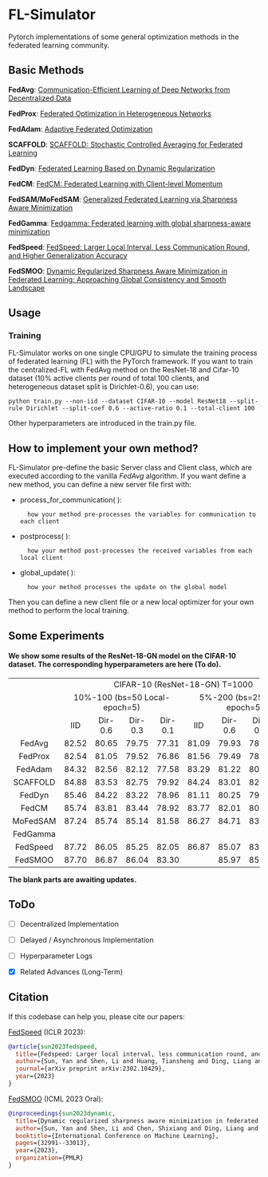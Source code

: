 # FL-Simulator
Pytorch implementations of some general optimization methods in the federated learning community.

## Basic Methods

**FedAvg**: [Communication-Efficient Learning of Deep Networks
from Decentralized Data](http://proceedings.mlr.press/v54/mcmahan17a/mcmahan17a.pdf)

**FedProx**: [Federated Optimization in Heterogeneous Networks](https://arxiv.org/pdf/1812.06127.pdf)

**FedAdam**: [Adaptive Federated Optimization](https://openreview.net/pdf?id=LkFG3lB13U5)

**SCAFFOLD**: [SCAFFOLD: Stochastic Controlled Averaging for Federated Learning](http://proceedings.mlr.press/v119/karimireddy20a/karimireddy20a.pdf)

**FedDyn**: [Federated Learning Based on
Dynamic Regularization](https://openreview.net/pdf?id=B7v4QMR6Z9w)

**FedCM**: [FedCM: Federated Learning with
Client-level Momentum](https://arxiv.org/pdf/2106.10874.pdf)

**FedSAM/MoFedSAM**: [Generalized Federated Learning via Sharpness Aware Minimization](https://proceedings.mlr.press/v162/qu22a/qu22a.pdf)

**FedGamma**: [Fedgamma: Federated learning with global sharpness-aware minimization](https://ieeexplore.ieee.org/abstract/document/10269141)

**FedSpeed**: [FedSpeed: Larger Local Interval, Less Communication Round, and Higher Generalization Accuracy](https://openreview.net/pdf?id=bZjxxYURKT)

**FedSMOO**: [Dynamic Regularized Sharpness Aware Minimization in Federated Learning: Approaching Global Consistency and Smooth Landscape](https://proceedings.mlr.press/v202/sun23h.html)


## Usage
### Training

FL-Simulator works on one single CPU/GPU to simulate the training process of federated learning (FL) with the PyTorch framework. If you want to train the centralized-FL with FedAvg method on the ResNet-18 and Cifar-10 dataset (10% active clients per round of total 100 clients, and heterogeneous dataset split is Dirichlet-0.6), you can use:
```train cFL
python train.py --non-iid --dataset CIFAR-10 --model ResNet18 --split-rule Dirichlet --split-coef 0.6 --active-ratio 0.1 --total-client 100
```
Other hyperparameters are introduced in the train.py file.

## How to implement your own method?

FL-Simulator pre-define the basic Server class and Client class, which are executed according to the vanilla $FedAvg$ algorithm. If you want define a new method, you can define a new server file first with:

- process_for_communication( ):
    
        how your method pre-processes the variables for communication to each client 

- postprocess( ):

        how your method post-processes the received variables from each local client

- global_update( ):

        how your method processes the update on the global model

Then you can define a new client file or a new local optimizer for your own method to perform the local training.



## Some Experiments
#### We show some results of the ResNet-18-GN model on the CIFAR-10 dataset. The corresponding hyperparameters are here (To do).
<p align="center">
<table>
    <tbody align="center" valign="center">
        <tr>
            <td colspan="1">   </td>
            <td colspan="8"> CIFAR-10 (ResNet-18-GN) T=1000 </td>
        </tr>
        <tr>
            <td colspan="1">  </td>
            <td colspan="4">  10%-100 (bs=50 Local-epoch=5)  </td>
            <td colspan="4">  5%-200 (bs=25 Local-epoch=5)	 </td>
        </tr>
        <tr>
            <td colspan="1">  </td>
            <td colspan="1"> IID </td>
            <td colspan="1"> Dir-0.6 </td>
            <td colspan="1"> Dir-0.3 </td>
            <td colspan="1"> Dir-0.1 </td>
            <td colspan="1"> IID </td>
            <td colspan="1"> Dir-0.6 </td>
            <td colspan="1"> Dir-0.3 </td>
            <td colspan="1"> Dir-0.1 </td>
        </tr>
        <tr>
            <td colspan="1"> FedAvg </td>
            <td colspan="1"> 82.52 </td>
            <td colspan="1"> 80.65 </td>
            <td colspan="1"> 79.75 </td>
            <td colspan="1"> 77.31 </td>
            <td colspan="1"> 81.09 </td>
            <td colspan="1"> 79.93 </td>
            <td colspan="1"> 78.66 </td>
            <td colspan="1"> 75.21 </td>
        </tr>
        <tr>
            <td colspan="1"> FedProx </td>
            <td colspan="1"> 82.54 </td>
            <td colspan="1"> 81.05 </td>
            <td colspan="1"> 79.52 </td>
            <td colspan="1"> 76.86 </td>
            <td colspan="1"> 81.56 </td>
            <td colspan="1"> 79.49 </td>
            <td colspan="1"> 78.76 </td>
            <td colspan="1"> 75.84 </td>
        </tr>
        <tr>
            <td colspan="1"> FedAdam </td>
            <td colspan="1"> 84.32 </td>
            <td colspan="1"> 82.56 </td>
            <td colspan="1"> 82.12 </td>
            <td colspan="1"> 77.58 </td>
            <td colspan="1"> 83.29 </td>
            <td colspan="1"> 81.22 </td>
            <td colspan="1"> 80.22 </td>
            <td colspan="1"> 75.83 </td>
        </tr>
        <tr>
            <td colspan="1"> SCAFFOLD </td>
            <td colspan="1"> 84.88 </td>
            <td colspan="1"> 83.53 </td>
            <td colspan="1"> 82.75 </td>
            <td colspan="1"> 79.92 </td>
            <td colspan="1"> 84.24 </td>
            <td colspan="1"> 83.01 </td>
            <td colspan="1"> 82.04 </td>
            <td colspan="1"> 78.23 </td>
        </tr>
        <tr>
            <td colspan="1"> FedDyn </td>
            <td colspan="1"> 85.46 </td>
            <td colspan="1"> 84.22 </td>
            <td colspan="1"> 83.22 </td>
            <td colspan="1"> 78.96 </td>
            <td colspan="1"> 81.11 </td>
            <td colspan="1"> 80.25 </td>
            <td colspan="1"> 79.43 </td>
            <td colspan="1"> 75.43 </td>
        </tr>
        <tr>
            <td colspan="1"> FedCM </td>
            <td colspan="1"> 85.74 </td>
            <td colspan="1"> 83.81 </td>
            <td colspan="1"> 83.44 </td>
            <td colspan="1"> 78.92 </td>
            <td colspan="1"> 83.77 </td>
            <td colspan="1"> 82.01 </td>
            <td colspan="1"> 80.77 </td>
            <td colspan="1"> 75.91 </td>
        </tr>
        <tr>
            <td colspan="1"> MoFedSAM </td>
            <td colspan="1"> 87.24 </td>
            <td colspan="1"> 85.74 </td>
            <td colspan="1"> 85.14 </td>
            <td colspan="1"> 81.58 </td>
            <td colspan="1"> 86.27 </td>
            <td colspan="1"> 84.71 </td>
            <td colspan="1"> 83.44 </td>
            <td colspan="1"> 79.02 </td>
        </tr>
        <tr>
            <td colspan="1"> FedGamma </td>
            <td colspan="1">  </td>
            <td colspan="1">  </td>
            <td colspan="1">  </td>
            <td colspan="1">  </td>
            <td colspan="1">  </td>
            <td colspan="1">  </td>
            <td colspan="1">  </td>
            <td colspan="1">  </td>
        </tr>
        <tr>
            <td colspan="1"> FedSpeed </td>
            <td colspan="1"> 87.72 </td>
            <td colspan="1"> 86.05 </td>
            <td colspan="1"> 85.25 </td>
            <td colspan="1"> 82.05 </td>
            <td colspan="1"> 86.87 </td>
            <td colspan="1"> 85.07 </td>
            <td colspan="1"> 83.94 </td>
            <td colspan="1"> 79.66 </td>
        </tr>
        <tr>
            <td colspan="1"> FedSMOO </td>
            <td colspan="1"> 87.70 </td>
            <td colspan="1"> 86.87 </td>
            <td colspan="1"> 86.04 </td>
            <td colspan="1"> 83.30 </td>
            <td colspan="1">  </td>
            <td colspan="1"> 85.97 </td>
            <td colspan="1"> 85.14 </td>
            <td colspan="1">  </td>
        </tr>
    </tbody>
</table>
</p>

**The blank parts are awaiting updates.**


## ToDo
- [ ] Decentralized Implementation
- [ ] Delayed / Asynchronous Implementation
- [ ] Hyperparameter Logs
- [x] Related Advances (Long-Term)


## Citation
If this codebase can help you, please cite our papers: 

[FedSpeed](https://arxiv.org/abs/2302.10429) (ICLR 2023):
```bibtex
@article{sun2023fedspeed,
  title={Fedspeed: Larger local interval, less communication round, and higher generalization accuracy},
  author={Sun, Yan and Shen, Li and Huang, Tiansheng and Ding, Liang and Tao, Dacheng},
  journal={arXiv preprint arXiv:2302.10429},
  year={2023}
}
```
[FedSMOO](https://proceedings.mlr.press/v202/sun23h.html) (ICML 2023 Oral):
```bibtex
@inproceedings{sun2023dynamic,
  title={Dynamic regularized sharpness aware minimization in federated learning: Approaching global consistency and smooth landscape},
  author={Sun, Yan and Shen, Li and Chen, Shixiang and Ding, Liang and Tao, Dacheng},
  booktitle={International Conference on Machine Learning},
  pages={32991--33013},
  year={2023},
  organization={PMLR}
}
```